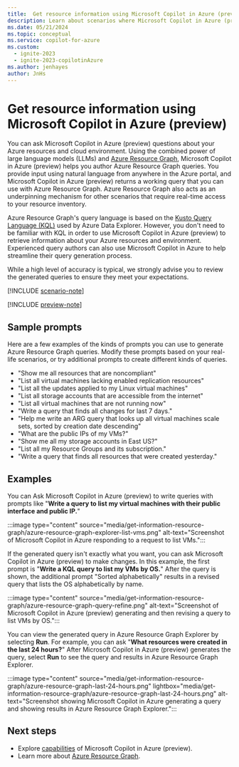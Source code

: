 ```yaml
---
title:  Get resource information using Microsoft Copilot in Azure (preview)
description: Learn about scenarios where Microsoft Copilot in Azure (preview) can help with Azure Resource Graph.
ms.date: 05/21/2024
ms.topic: conceptual
ms.service: copilot-for-azure
ms.custom:
  - ignite-2023
  - ignite-2023-copilotinAzure
ms.author: jenhayes
author: JnHs
---
```


# Get resource information using Microsoft Copilot in Azure (preview)

You can ask Microsoft Copilot in Azure (preview) questions about your Azure resources and cloud environment. Using the combined power of large language models (LLMs) and [Azure Resource Graph](/azure/governance/resource-graph/overview), Microsoft Copilot in Azure (preview) helps you author Azure Resource Graph queries. You provide input using natural language from anywhere in the Azure portal, and Microsoft Copilot in Azure (preview) returns a working query that you can use with Azure Resource Graph. Azure Resource Graph also acts as an underpinning mechanism for other scenarios that require real-time access to your resource inventory.

Azure Resource Graph's query language is based on the [Kusto Query Language (KQL)](/azure/data-explorer/kusto/query/) used by Azure Data Explorer. However, you don't need to be familiar with KQL in order to use Microsoft Copilot in Azure (preview) to retrieve information about your Azure resources and environment. Experienced query authors can also use Microsoft Copilot in Azure to help streamline their query generation process.

While a high level of accuracy is typical, we strongly advise you to review the generated queries to ensure they meet your expectations.

[!INCLUDE [scenario-note](includes/scenario-note.md)]

[!INCLUDE [preview-note](includes/preview-note.md)]

## Sample prompts

Here are a few examples of the kinds of prompts you can use to generate Azure Resource Graph queries. Modify these prompts based on your real-life scenarios, or try additional prompts to create different kinds of queries.

- "Show me all resources that are noncompliant"
- "List all virtual machines lacking enabled replication resources"
- "List all the updates applied to my Linux virtual machines"
- "List all storage accounts that are accessible from the internet"
- "List all virtual machines that are not running now"
- "Write a query that finds all changes for last 7 days."
- "Help me write an ARG query that looks up all virtual machines scale sets, sorted by creation date descending"
- "What are the public IPs of my VMs?"
- "Show me all my storage accounts in East US?"
- "List all my Resource Groups and its subscription."
- "Write a query that finds all resources that were created yesterday."

## Examples

You can Ask Microsoft Copilot in Azure (preview) to write queries with prompts like "**Write a query to list my virtual machines with their public interface and public IP.**"

:::image type="content" source="media/get-information-resource-graph/azure-resource-graph-explorer-list-vms.png" alt-text="Screenshot of Microsoft Copilot in Azure responding to a request to list VMs.":::

If the generated query isn't exactly what you want, you can ask Microsoft Copilot in Azure (preview) to make changes. In this example, the first prompt is "**Write a KQL query to list my VMs by OS.**" After the query is shown, the additional prompt "Sorted alphabetically" results in a revised query that lists the OS alphabetically by name.

:::image type="content" source="media/get-information-resource-graph/azure-resource-graph-query-refine.png" alt-text="Screenshot of Microsoft Copilot in Azure (preview) generating and then revising a query to list VMs by OS.":::

You can view the generated query in Azure Resource Graph Explorer by selecting **Run**. For example, you can ask "**What resources were created in the last 24 hours?**" After Microsoft Copilot in Azure (preview) generates the query, select **Run** to see the query and results in Azure Resource Graph Explorer.

:::image type="content" source="media/get-information-resource-graph/azure-resource-graph-last-24-hours.png" lightbox="media/get-information-resource-graph/azure-resource-graph-last-24-hours.png" alt-text="Screenshot showing Microsoft Copilot in Azure generating a query and showing results in Azure Resource Graph Explorer.":::

## Next steps

- Explore [capabilities](capabilities.md) of Microsoft Copilot in Azure (preview).
- Learn more about [Azure Resource Graph](/azure/governance/resource-graph/overview).
